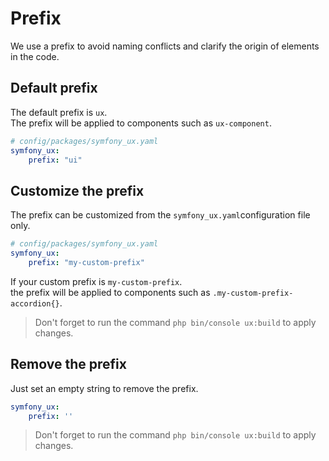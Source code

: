 # Prefix

We use a prefix to avoid naming conflicts and clarify the origin of elements in the code.

## Default prefix

The default prefix is `ux`.  
The prefix will be applied to components such as `ux-component`.  

```yaml 
# config/packages/symfony_ux.yaml
symfony_ux:
    prefix: "ui"
```

## Customize the prefix

The prefix can be customized from the `symfony_ux.yaml`configuration file only.

```yaml 
# config/packages/symfony_ux.yaml
symfony_ux:
    prefix: "my-custom-prefix"
```

If your custom prefix is `my-custom-prefix`.  
the prefix will be applied to components such as `.my-custom-prefix-accordion{}`.  

> Don't forget to run the command `php bin/console ux:build` to apply changes.


## Remove the prefix

Just set an empty string to remove the prefix.

```yaml 
symfony_ux:
    prefix: ''
```

> Don't forget to run the command `php bin/console ux:build` to apply changes.
